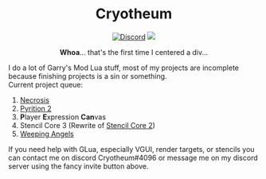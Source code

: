 <div id="header" align="center">
	<h1>Cryotheum</h1>
	<a href="https://discord.gg/PuxPSDun2k"><img src="https://img.shields.io/discord/1086337904458084392?label=Discord&logo=discord" alt="Discord"></a>
	<a href="https://github.com/Cryotheus/pyrition_2"><img src="https://komarev.com/ghpvc/?username=Cryotheus&color=orange"></a>
	<p><b>Whoa</b>... that's the first time I centered a div...</p>
</div>

I do a lot of Garry's Mod Lua stuff, most of my projects are incomplete because finishing projects is a sin or something.  
Current project queue:
1. [Necrosis](https://github.com/Cryotheus/necrosis)
2. [Pyrition 2](https://github.com/Cryotheus/pyrition_2)
3. **P**layer **E**xpression **Can**vas
4. Stencil Core 3 (Rewrite of [Stencil Core 2](https://github.com/Cryotheus/e2_stencil_core_2))
5. [Weeping Angels](https://github.com/Cryotheus/weeping_angels)

If you need help with GLua, especially VGUI, render targets, or stencils you can contact me on discord Cryotheum#4096 or message me on my discord server using the fancy invite button above.
